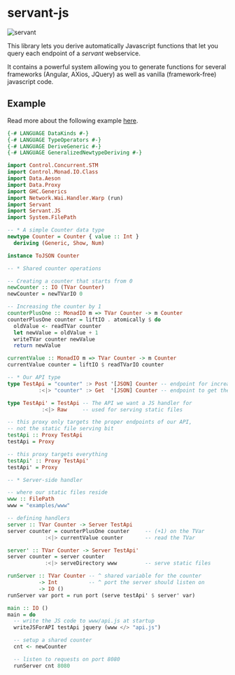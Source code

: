 # servant-js

![servant](https://raw.githubusercontent.com/haskell-servant/servant/master/servant.png)

This library lets you derive automatically Javascript functions that let you query each endpoint of a *servant* webservice.

It contains a powerful system allowing you to generate functions for several frameworks (Angular, AXios, JQuery) as well as
vanilla (framework-free) javascript code.

## Example

Read more about the following example [here](https://github.com/haskell-servant/servant/tree/master/servant-js/examples#examples).

``` haskell
{-# LANGUAGE DataKinds #-}
{-# LANGUAGE TypeOperators #-}
{-# LANGUAGE DeriveGeneric #-}
{-# LANGUAGE GeneralizedNewtypeDeriving #-}

import Control.Concurrent.STM
import Control.Monad.IO.Class
import Data.Aeson
import Data.Proxy
import GHC.Generics
import Network.Wai.Handler.Warp (run)
import Servant
import Servant.JS
import System.FilePath

-- * A simple Counter data type
newtype Counter = Counter { value :: Int }
  deriving (Generic, Show, Num)

instance ToJSON Counter

-- * Shared counter operations

-- Creating a counter that starts from 0
newCounter :: IO (TVar Counter)
newCounter = newTVarIO 0

-- Increasing the counter by 1
counterPlusOne :: MonadIO m => TVar Counter -> m Counter
counterPlusOne counter = liftIO . atomically $ do
  oldValue <- readTVar counter
  let newValue = oldValue + 1
  writeTVar counter newValue
  return newValue

currentValue :: MonadIO m => TVar Counter -> m Counter
currentValue counter = liftIO $ readTVarIO counter

-- * Our API type
type TestApi = "counter" :> Post '[JSON] Counter -- endpoint for increasing the counter
          :<|> "counter" :> Get  '[JSON] Counter -- endpoint to get the current value

type TestApi' = TestApi -- The API we want a JS handler for
           :<|> Raw     -- used for serving static files

-- this proxy only targets the proper endpoints of our API,
-- not the static file serving bit
testApi :: Proxy TestApi
testApi = Proxy

-- this proxy targets everything
testApi' :: Proxy TestApi'
testApi' = Proxy

-- * Server-side handler

-- where our static files reside
www :: FilePath
www = "examples/www"

-- defining handlers
server :: TVar Counter -> Server TestApi
server counter = counterPlusOne counter     -- (+1) on the TVar
            :<|> currentValue counter       -- read the TVar

server' :: TVar Counter -> Server TestApi'
server counter = server counter
            :<|> serveDirectory www         -- serve static files

runServer :: TVar Counter -- ^ shared variable for the counter
          -> Int          -- ^ port the server should listen on
          -> IO ()
runServer var port = run port (serve testApi' $ server' var)

main :: IO ()
main = do
  -- write the JS code to www/api.js at startup
  writeJSForAPI testApi jquery (www </> "api.js")

  -- setup a shared counter
  cnt <- newCounter

  -- listen to requests on port 8080
  runServer cnt 8080
```
